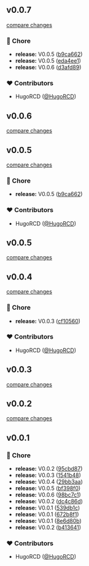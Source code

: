 
## v0.0.7

[compare changes](https://github.com/HugoRCD/mockline/compare/v0.0.4...v0.0.7)

### 🏡 Chore

- **release:** V0.0.5 ([b9ca662](https://github.com/HugoRCD/mockline/commit/b9ca662))
- **release:** V0.0.5 ([eda4ee1](https://github.com/HugoRCD/mockline/commit/eda4ee1))
- **release:** V0.0.6 ([d3afd89](https://github.com/HugoRCD/mockline/commit/d3afd89))

### ❤️ Contributors

- HugoRCD ([@HugoRCD](http://github.com/HugoRCD))

## v0.0.6

[compare changes](https://github.com/HugoRCD/mockline/compare/v0.0.5...v0.0.6)

## v0.0.5

[compare changes](https://github.com/HugoRCD/mockline/compare/v0.0.4...v0.0.5)

### 🏡 Chore

- **release:** V0.0.5 ([b9ca662](https://github.com/HugoRCD/mockline/commit/b9ca662))

### ❤️ Contributors

- HugoRCD ([@HugoRCD](http://github.com/HugoRCD))

## v0.0.5

[compare changes](https://github.com/HugoRCD/mockline/compare/v0.0.4...v0.0.5)

## v0.0.4

[compare changes](https://github.com/HugoRCD/mockline/compare/v0.0.3...v0.0.4)

### 🏡 Chore

- **release:** V0.0.3 ([cf10560](https://github.com/HugoRCD/mockline/commit/cf10560))

### ❤️ Contributors

- HugoRCD ([@HugoRCD](http://github.com/HugoRCD))

## v0.0.3

[compare changes](https://github.com/HugoRCD/mockline/compare/v0.0.2...v0.0.3)

## v0.0.2

[compare changes](https://github.com/HugoRCD/mockline/compare/v0.0.1...v0.0.2)

## v0.0.1


### 🏡 Chore

- **release:** V0.0.2 ([95cbd87](https://github.com/HugoRCD/mockline/commit/95cbd87))
- **release:** V0.0.3 ([1541b48](https://github.com/HugoRCD/mockline/commit/1541b48))
- **release:** V0.0.4 ([29bb3aa](https://github.com/HugoRCD/mockline/commit/29bb3aa))
- **release:** V0.0.5 ([bf398f0](https://github.com/HugoRCD/mockline/commit/bf398f0))
- **release:** V0.0.6 ([98bc7c1](https://github.com/HugoRCD/mockline/commit/98bc7c1))
- **release:** V0.0.2 ([dc4c86d](https://github.com/HugoRCD/mockline/commit/dc4c86d))
- **release:** V0.0.1 ([539db1c](https://github.com/HugoRCD/mockline/commit/539db1c))
- **release:** V0.0.1 ([672b8f1](https://github.com/HugoRCD/mockline/commit/672b8f1))
- **release:** V0.0.1 ([8e6d80b](https://github.com/HugoRCD/mockline/commit/8e6d80b))
- **release:** V0.0.2 ([b413641](https://github.com/HugoRCD/mockline/commit/b413641))

### ❤️ Contributors

- HugoRCD ([@HugoRCD](http://github.com/HugoRCD))

